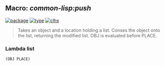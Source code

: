 ## Macro: ***common-lisp:push***
[![package](https://img.shields.io/badge/Package-COMMON--LISP-5f9ea0.svg?style=social&colorA=999999)](../) [![type](https://img.shields.io/badge/Type-Macro-5f9ea0.svg?style=social&colorA=999999)](../#macro) [![clhs](https://img.shields.io/badge/CLHS-PUSH-5f9ea0.svg?style=social&colorA=999999)](http://www.lispworks.com/documentation/HyperSpec/Body/m_push.htm) 

> Takes an object and a location holding a list. Conses the object onto
> the list, returning the modified list. OBJ is evaluated before PLACE.

### Lambda list
```
(OBJ PLACE)
```
